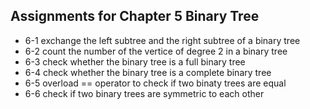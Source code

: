 ## Assignments for Chapter 5 Binary Tree
* 6-1 exchange the left subtree and the right subtree of a binary tree
* 6-2 count the number of the vertice of degree 2 in a binary tree
* 6-3 check whether the binary tree is a full binary tree
* 6-4 check whether the binary tree is a complete binary tree
* 6-5 overload == operator to check if two binaty trees are equal
* 6-6 check if two binary trees are symmetric to each other
